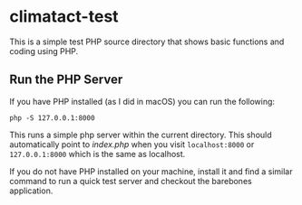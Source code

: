 # climatact-test
This is a simple test PHP source directory that shows basic functions and coding using PHP.


## Run the PHP Server
If you have PHP installed (as I did in macOS) you can run the following:

```php -S 127.0.0.1:8000```

This runs a simple php server within the current directory. 
This should automatically point to *index.php* when you visit `localhost:8000` or `127.0.0.1:8000` which is the same as localhost.

If you do not have PHP installed on your machine, install it and find a similar command to run a quick test server and checkout the barebones application.